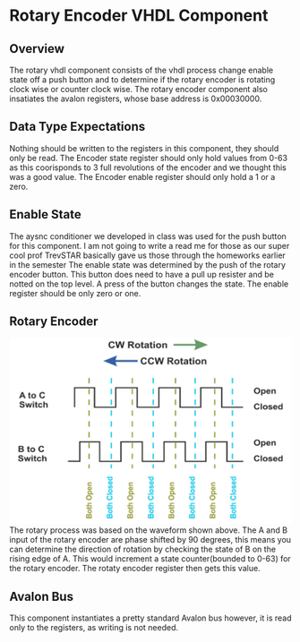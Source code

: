 # Rotary Encoder VHDL Component

## Overview
The rotary vhdl component consists of the vhdl process change enable state off a push button and to determine if the rotary encoder is rotating clock wise or counter clock wise. The rotary encoder component also insatiates the avalon registers, whose base address is 0x00030000.

## Data Type Expectations
Nothing should be written to the registers in this component, they should only be read. The Encoder state register should only hold values from 0-63 as this coorisponds to 3 full revolutions of the encoder and we thought this was a good value. The Encoder enable register should only hold a 1 or a zero.

## Enable State
The aysnc conditioner we developed in class was used for the push button for this component. I am not going to write a read me for those as our super cool prof TrevSTAR basically gave us those through the homeworks earlier in the semester
The enable state was determined by the push of the rotary encoder button. This button does need to have a pull up resister and be notted on the top level. A press of the button changes the state. The enable register should be only zero or one. 

## Rotary Encoder
![rotary encoder waveform](rotary_waveform.png)
The rotary process was based on the waveform shown above. The A and B input of the rotary encoder are phase shifted by 90 degrees, this means you can determine the direction of rotation by checking the state of B on the rising edge of A. This would increment a state counter(bounded to 0-63) for the rotary encoder. The rotaty encoder register then gets this value.

## Avalon Bus
This component instantiates a pretty standard Avalon bus however, it is read only to the registers, as writing is not needed.
